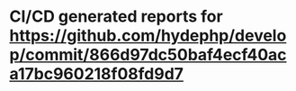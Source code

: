 # CI/CD generated reports for https://github.com/hydephp/develop/commit/866d97dc50baf4ecf40aca17bc960218f08fd9d7
